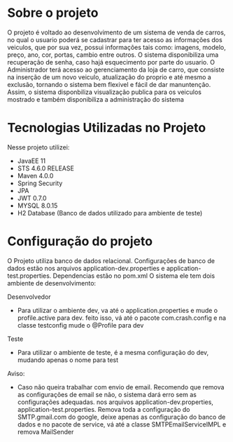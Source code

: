 # Sobre o projeto
O projeto é voltado ao desenvolvimento de um sistema de venda de carros, no qual o usuario poderá se cadastrar para ter acesso as informações
dos veiculos, que por sua vez, possui informações tais como: imagens, modelo, preço, ano, cor, portas, cambio entre outros.
O sistema disponibiliza uma recuperação de senha, caso hajá esquecimento por parte do usuario.
O Administrador terá acesso ao gerenciamento da loja de carro, que consiste na inserção de um novo veiculo,
atualização do proprio e até mesmo a exclusão, tornando o sistema bem flexivel e fácil de dar manuntenção. 
Assim, o sistema disponbiliza visualização publica para os veiculos mostrado e também disponibiliza a administração do sistema

# Tecnologias Utilizadas no Projeto

Nesse projeto utilizei:

* JavaEE 11
* STS 4.6.0 RELEASE
* Maven 4.0.0
* Spring Security
* JPA
* JWT 0.7.0
* MYSQL 8.0.15
* H2 Database (Banco de dados utilizado para ambiente de teste)

# Configuração do projeto
O Projeto utiliza banco de dados relacional. Configurações de banco de dados
estão nos arquivos application-dev.properties e application-test.properties.
Dependencias estão no pom.xml
O sistema ele tem dois ambiente de desenvolvimento:

Desenvolvedor
 * Para utilizar o ambiente dev, va até o application.properties e mude o profile.active para dev.
  feito isso, vá até o pacote com.crash.config e na classe testconfig mude o @Profile para dev
  
Teste
 * Para utilizar o ambiente de teste, é a mesma configuração do dev, mudando apenas o nome para test
 
 Aviso:
 
  * Caso não queira trabalhar com envio de email. Recomendo que remova as configurações de email
  se não, o sistema dará erro sem as configurações adequadas.
  nos arquivos application-dev.properties, application-test.properties. Remova toda a configuração do SMTP.gmail.com do google, deixe apenas
  as configuração do banco de dados
  e no pacote de service, vá até a classe SMTPEmailServiceIMPL e remova MailSender
  
  
  
  
  

